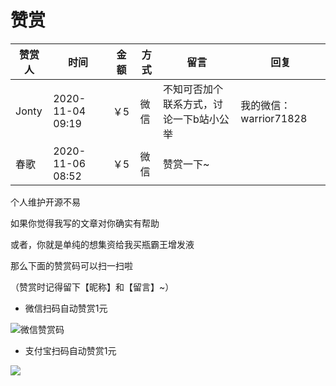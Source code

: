 # 赞赏

| 赞赏人 | 时间 | 金额 | 方式 | 留言 | 回复
| ---------- | -------------- | -------------- | -------------- | -------------- | -------------- |
| Jonty | 2020-11-04 09:19 | ￥5 | 微信 | 不知可否加个联系方式，讨论一下b站小公举 | 我的微信：warrior71828 |
| 春歌 | 2020-11-06 08:52 | ￥5 | 微信 | 赞赏一下~ |  |


个人维护开源不易

如果你觉得我写的文章对你确实有帮助

或者，你就是单纯的想集资给我买瓶霸王增发液

那么下面的赞赏码可以扫一扫啦

（赞赏时记得留下【昵称】和【留言】~）

* 微信扫码自动赞赏1元

![微信赞赏码](https://www.cnblogs.com/images/cnblogs_com/RayWang/1490646/o_%e5%be%ae%e4%bf%a1%e8%b5%9e%e8%b5%8f%e7%a0%81.jpg)

* 支付宝扫码自动赞赏1元

![](https://img2018.cnblogs.com/blog/1327955/201907/1327955-20190722174147547-1575068076.jpg)
